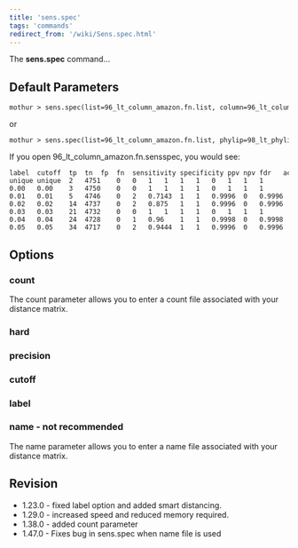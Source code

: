 ```yaml
---
title: 'sens.spec'
tags: 'commands'
redirect_from: '/wiki/Sens.spec.html'
---
```

The **sens.spec** command\...

## Default Parameters

    mothur > sens.spec(list=96_lt_column_amazon.fn.list, column=96_lt_column_amazon.dist, count=amazon.count_table)

or

    mothur > sens.spec(list=96_lt_column_amazon.fn.list, phylip=98_lt_phylip_amazon.dist)

If you open 96\_lt\_column\_amazon.fn.sensspec, you would see:

    label  cutoff  tp  tn  fp  fn  sensitivity specificity ppv npv fdr   accuracy  mcc f1score
    unique unique  2   4751    0   0   1   1   1   1   0   1   1   1
    0.00   0.00    3   4750    0   0   1   1   1   1   0   1   1   1
    0.01   0.01    5   4746    0   2   0.7143  1   1   0.9996  0   0.9996  0.845   0.8333
    0.02   0.02    14  4737    0   2   0.875   1   1   0.9996  0   0.9996  0.9352  0.9333
    0.03   0.03    21  4732    0   0   1   1   1   1   0   1   1   1
    0.04   0.04    24  4728    0   1   0.96    1   1   0.9998  0   0.9998  0.9797  0.9796
    0.05   0.05    34  4717    0   2   0.9444  1   1   0.9996  0   0.9996  0.9716  0.9714

## Options

### count

The count parameter allows you to enter a count file associated with
your distance matrix.

### hard

### precision

### cutoff

### label

### name - not recommended

The name parameter allows you to enter a name file associated with your
distance matrix.

## Revision

-   1.23.0 - fixed label option and added smart distancing.
-   1.29.0 - increased speed and reduced memory required.
-   1.38.0 - added count parameter
-   1.47.0 - Fixes bug in sens.spec when name file is used


